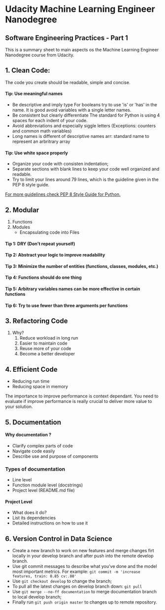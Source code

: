 # Udacity Machine Learning Engineer Nanodegree
## Software Engineering Practices - Part 1

This is a summary sheet to main aspects os the Machine Learning Engineer Nanodegree course from Udacity.

## 1. Clean Code:

The code you create should be readable, simple and concise.

#### Tip: Use meaningful names

* Be descriptive and imply type
    For booleans try to use 'is' or 'has' in the name.
    It is good avoid variables with a single letter names.
* Be consistent but clearly differentiate
    The standard for Python is using 4 spaces for each indent of your code.
* Avoid abbreviations and especially siggle letters (Exceptions: counters and common math variables)
* Long names is different of descriptive names
    arr: standard name to represent an arbritrary array

#### Tip: Use white space properly

- Organize your code with consisten indentation;
- Separate sections with blank lines to keep your code well organized
  and readable.
- Try to limit your lines around 79 lines, which is the guideline given
  in the PEP 8 style guide.

[For more guidelines check PEP 8 Style Guide for Python.](https://www.python.org/dev/peps/pep-0008/?#code-lay-out)

## 2. Modular
1. Functions
2. Modules
    - Encapsulating code into Files

#### Tip 1: DRY (Don't repeat yourself)

#### Tip 2: Abstract your logic to improve readability

#### Tip 3: Minimize the number of entities (functions, classes, modules, etc.)

#### Tip 4: Functions should do one thing

#### Tip 5: Arbitrary variables names can be more effective in certain functions

#### Tip 6: Try to use fewer than three arguments per functions


## 3. Refactoring Code
1. Why?
    1. Reduce workload in long run
    2. Easier to maintain code
    3. Reuse more of your code
    4. Become a better developer


## 4. Efficient Code

- Reducing run time
- Reducing space in memory

The importance to improve performance is context dependant. You need to evaluate if improve performance is really crucial to deliver more value to your solution.


## 5. Documentation

#### Why documentation ?
- Clarify complex parts of code
- Navigate code easily
- Describe use and purpose of components

### Types of documentation

- Line level 
- Function module level (docstrings)
- Project level (README.md file)

#### Project Level

- What does it do?
- List its dependencies
- Detailed instructions on how to use it

## 6. Version Control in Data Science

- Create a new branch to work on new features and merge changes firt locally in your develop branch and after push into the remote develop branch.
- Use git commit messages to describe what you've done and the model most important metrics.
For example: `git commit -m 'increase features, train: 0.85 cv:.80'`
- Use `git checkout develop` to change the branch;
- To pull all the latest changes on develop branch down:
  `git pull`
- Use `git merge --no-ff documentation` to merge documentation branch to local develop branch;
- Finally run `git push origin master`  to changes up to remote repository.